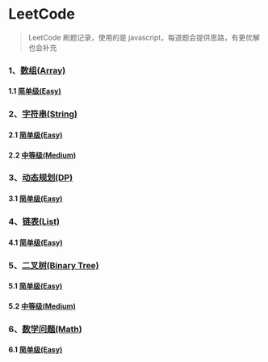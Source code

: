 # LeetCode

> LeetCode 刷题记录，使用的是 javascript，每道题会提供思路，有更优解也会补充

### 1、[数组(Array)](https://github.com/GrubbyHunter/LeetCode/tree/master/Array)

#### 1.1 [简单级(Easy)](https://github.com/GrubbyHunter/LeetCode/tree/master/Array/Easy)

### 2、[字符串(String)](https://github.com/GrubbyHunter/LeetCode/blob/master/String)

#### 2.1 [简单级(Easy)](https://github.com/GrubbyHunter/LeetCode/blob/master/String/Easy)

#### 2.2 [中等级(Medium)](https://github.com/GrubbyHunter/LeetCode/blob/master/String/Medium)

### 3、[动态规划(DP)](https://github.com/GrubbyHunter/LeetCode/tree/master/Dynamic%20Programming)

#### 3.1 [简单级(Easy)](https://github.com/GrubbyHunter/LeetCode/tree/master/Dynamic%20Programming/Easy)

### 4、[链表(List)](https://github.com/GrubbyHunter/LeetCode/blob/master/List)

#### 4.1 [简单级(Easy)](https://github.com/GrubbyHunter/LeetCode/blob/master/List/Easy)

### 5、[二叉树(Binary Tree)](https://github.com/GrubbyHunter/LeetCode/blob/master/Binary%20Tree/)

#### 5.1 [简单级(Easy)](https://github.com/GrubbyHunter/LeetCode/blob/master/Binary%20Tree/Easy)

#### 5.2 [中等级(Medium)](https://github.com/GrubbyHunter/LeetCode/blob/master/Binary%20Tree/Medium)

### 6、[数学问题(Math)](https://github.com/GrubbyHunter/LeetCode/tree/master/Math)

#### 6.1 [简单级(Easy)](https://github.com/GrubbyHunter/LeetCode/tree/master/Math/Easy)
